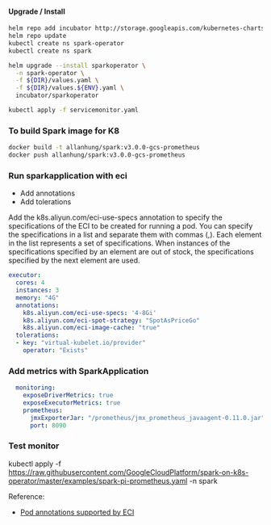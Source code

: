 #### Upgrade / Install
```bash 
helm repo add incubator http://storage.googleapis.com/kubernetes-charts-incubator
helm repo update
kubectl create ns spark-operator
kubectl create ns spark

helm upgrade --install sparkoperator \
  -n spark-operator \
  -f ${DIR}/values.yaml \
  -f ${DIR}/values.${ENV}.yaml \
  incubator/sparkoperator

kubectl apply -f servicemonitor.yaml
```

### To build Spark image for K8 
```bash
docker build -t allanhung/spark:v3.0.0-gcs-prometheus
docker push allanhung/spark:v3.0.0-gcs-prometheus
``` 

### Run sparkapplication with eci
- Add annotations
- Add tolerations

Add the k8s.aliyun.com/eci-use-specs annotation to specify the specifications of the ECI to be created for running a pod. You can specify the specifications in a list and separate them with commas (,). Each element in the list represents a set of specifications. When instances of the specifications specified by an element are out of stock, the specifications specified by the next element are used.

```yaml
executor:
  cores: 4
  instances: 3
  memory: "4G"
  annotations:      
    k8s.aliyun.com/eci-use-specs: '4-8Gi'
    k8s.aliyun.com/eci-spot-strategy: "SpotAsPriceGo"
    k8s.aliyun.com/eci-image-cache: "true"
  tolerations:
  - key: "virtual-kubelet.io/provider"
    operator: "Exists"
```

### Add metrics with SparkApplication
```yaml
  monitoring:
    exposeDriverMetrics: true
    exposeExecutorMetrics: true
    prometheus:
      jmxExporterJar: "/prometheus/jmx_prometheus_javaagent-0.11.0.jar"
      port: 8090
```

### Test monitor
kubectl apply -f https://raw.githubusercontent.com/GoogleCloudPlatform/spark-on-k8s-operator/master/examples/spark-pi-prometheus.yaml -n spark

Reference:
* [Pod annotations supported by ECI](https://www.alibabacloud.com/help/doc-detail/144561.htm)

